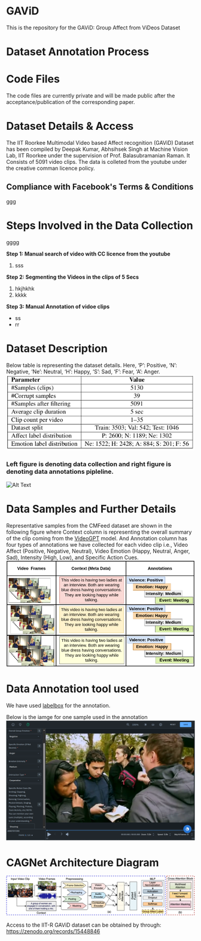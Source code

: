 # GAViD
This is the repository for the GAViD: Group Affect from ViDeos Dataset

# Dataset Annotation Process


# Code Files
The code files are currently private and will be made public after the acceptance/publication of the corresponding paper.

# Dataset Details & Access
The IIT Roorkee Multimodal Video based Affect recognition (GAViD) Dataset has been compiled by Deepak Kumar, Abhsihsek Singh at Machine Vision Lab, IIT Roorkee under the supervision of Prof. Balasubramanian Raman. It Consists of 5091 video clips. The data is colleted from the youtube under the creative comman licence policy.

## Compliance with Facebook's Terms & Conditions
ggg

# Steps Involved in the Data Collection
gggg

**Step 1: Manual search of video with CC licence from the youtube**
1. sss

**Step 2: Segmenting the Videos in the clips of 5 Secs**
1. hkjhkhk
2. kkkk
   
**Step 3: Manual Annotation of vidoe clips**
- ss
- rr

# Dataset Description
Below table is representing the dataset details. Here, ‘P’: Positive, ‘N’: Negative, ‘Ne’: Neutral, ‘H’: Happy, ‘S’: Sad, ‘F’: Fear, ‘A’: Anger.
![Alt Text](/Dataset_Details.png)

### Left figure is denoting data collection and right figure is denoting data annotations pipleline.
![Alt Text](/fig_DataCompilation.png)
# Data Samples and Further Details
Representative samples from the CMFeed dataset are shown in the following figure where Context column is representing the overall summary of the clip coming from the [VideoGPT](https://github.com/mbzuai-oryx/Video-ChatGPT) model. And Annotation column has four types of annotations we have collected for each video clip i.e., Video Affect (Positive, Negative, Neutral), Video Emotion (Happy, Neutral, Anger, Sad), Intensity (High, Low), and Specific Action Cues.
![Alt Text](/Annotations_Sample.png)

# Data Annotation tool used
We have used [labelbox](https://labelbox.com/) for the annotation.

Below is the iamge for one sample used in the annotation
![Alt Text](/labelbox.png)

# CAGNet Architecture Diagram
![Alt_Text](/fig_CAGNet.png)

Access to the IIT-R GAViD dataset can be obtained by through: https://zenodo.org/records/15448846

